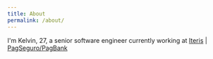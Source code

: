 ```yaml
---
title: About
permalink: /about/
---
```


I'm Kelvin, 27, a senior software engineer currently working at [Iteris](https://www.iteris.com.br/) | [PagSeguro/PagBank](https://pagseguro.uol.com.br/)
